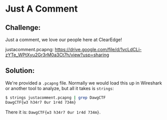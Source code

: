 # Just A Comment

## Challenge:

Just a comment, we love our people here at ClearEdge!

justacomment.pcapng: https://drive.google.com/file/d/1vcLdCLi-zYTe_WPtXyu2Gr3rM0a3Ct7h/view?usp=sharing

## Solution:

We're provided a `.pcapng` file. Normally we would load this up in Wireshark or another tool to analyze, but all it takes is `strings`:

```bash
$ strings justacomment.pcapng | grep DawgCTF
DawgCTF{w3 h34r7 0ur 1r4d 734m}
```

There it is: `DawgCTF{w3 h34r7 0ur 1r4d 734m}`.
